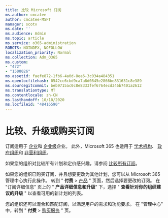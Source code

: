 ```yaml
---
title: 比较 Microsoft 订阅
ms.author: cmcatee
author: cmcatee-MSFT
manager: scotv
ms.date: ''
ms.audience: Admin
ms.topic: article
ms.service: o365-administration
ROBOTS: NOINDEX, NOFOLLOW
localization_priority: Normal
ms.collection: Adm_O365
ms.custom:
- "472"
- "1500026"
ms.assetid: faefe872-1fb6-4a0d-8ea6-3c034a484351
ms.openlocfilehash: 0542cc6cbd9ca7a8d0845e2866be831631c8e389
ms.sourcegitcommit: beb9715ac0c8e8333fef6764ecd346b7401a2612
ms.translationtype: MT
ms.contentlocale: zh-CN
ms.lasthandoff: 10/10/2020
ms.locfileid: "48416590"
---
```

# <a name="compare-upgrade-or-purchase-subscriptions"></a>比较、升级或购买订阅
  
订阅适用于 [企业](https://www.microsoft.com/microsoft-365/business/compare-all-microsoft-365-business-products?tab=2&rtc=1)和 [企业级](https://www.microsoft.com/microsoft-365/enterprise/compare-office-365-plans?rtc=1)企业。 此外，Microsoft 365 也适用于 [学术机构](https://www.microsoft.com/microsoft-365/academic/compare-office-365-education-plans?rtc=1&activetab=tab%3aprimaryr1)、 [政府组织](https://www.microsoft.com/microsoft-365/government/compare-office-365-government-plans?rtc=1)和 [非营利组织](https://www.microsoft.com/microsoft-365/nonprofit/office-365-nonprofit-plans-and-pricing?&rtc=1&activetab=tab%3aprimaryr1)。
  
如果您的组织对比较所有计划和定价感兴趣，请参阅 [比较所有订阅](https://www.microsoft.com/microsoft-365/enterprise/compare-office-365-plans?rtc=1)。
  
如果您的组织已购买订阅，并且想要更改为其他计划，您可以从 Microsoft 365 管理中心执行此操作。 转到 " **付费** \> [产品](https://go.microsoft.com/fwlink/p/?linkid=842054) " 页面，然后选择要更改的订阅。 在 "订阅详细信息" 页上的 " **产品详细信息和升级**" 下，选择 " **查看针对你的组织建议的升级** " 以查看可用的新计划的列表。
  
您的组织还可以混合和匹配订阅，以满足用户的需求和功能要求。 在 "管理中心" 中，转到 " **付费** \> [购买服务](https://go.microsoft.com/fwlink/p/?linkid=868433) " 页。 